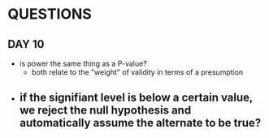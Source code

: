 # QUESTIONS


## DAY 10

- is power the same thing as a P-value?
	- both relate to the "weight" of validity in terms of a presumption
- if the signifiant level is below a certain value, we reject the null hypothesis and automatically assume the alternate to be true?
	- 

